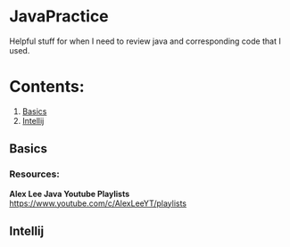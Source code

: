 # JavaPractice
Helpful stuff for when I need to review java and corresponding code that I used.

# Contents:
1. [Basics](#Basics)
2. [Intellij](#Intellij)


## Basics
### Resources:
**Alex Lee Java Youtube Playlists**
https://www.youtube.com/c/AlexLeeYT/playlists
## Intellij

